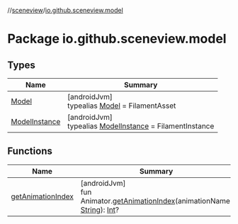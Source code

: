 //[sceneview](../../index.md)/[io.github.sceneview.model](index.md)

# Package io.github.sceneview.model

## Types

| Name | Summary |
|---|---|
| [Model](index.md#1227607086%2FClasslikes%2F-1571379623) | [androidJvm]<br>typealias [Model](index.md#1227607086%2FClasslikes%2F-1571379623) = FilamentAsset |
| [ModelInstance](index.md#1724271641%2FClasslikes%2F-1571379623) | [androidJvm]<br>typealias [ModelInstance](index.md#1724271641%2FClasslikes%2F-1571379623) = FilamentInstance |

## Functions

| Name | Summary |
|---|---|
| [getAnimationIndex](get-animation-index.md) | [androidJvm]<br>fun Animator.[getAnimationIndex](get-animation-index.md)(animationName: [String](https://kotlinlang.org/api/latest/jvm/stdlib/kotlin/-string/index.html)): [Int](https://kotlinlang.org/api/latest/jvm/stdlib/kotlin/-int/index.html)? |
